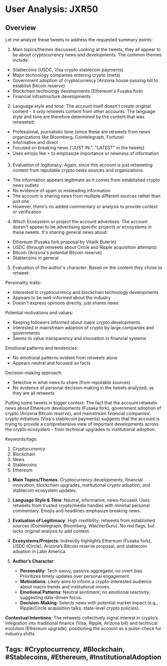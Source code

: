 # User Analysis: JXR50

## Overview

<think>
Let me analyze these tweets to address the requested summary points:

1. Main topics/themes discussed:
Looking at the tweets, they all appear to be about cryptocurrency news and developments. The common themes include:
- Stablecoins (USDC, Visa crypto stablecoin payments)
- Major technology companies entering crypto (meta)
- Government adoption of cryptocurrency (Arizona house passing bill to establish Bitcoin reserve)
- Blockchain technology developments (Ethereum's Fusaka fork)
- Financial infrastructure developments

2. Language style and tone:
The account itself doesn't create original content - it only retweets content from other accounts. The language style and tone are therefore determined by the content that was retweeted:
- Professional, journalistic tone (since these are retweets from news organizations like Bloomberg, Cointelegraph, Fortune)
- Informative and direct
- Focused on breaking news ("JUST IN:", "LATEST" in the tweets)
- Uses emojis like ⚡️ to emphasize importance or newness of information

3. Evaluation of legitimacy:
Again, since this account is just retweeting content from reputable crypto news sources and organizations:
- The information appears legitimate as it comes from established crypto news outlets
- No evidence of spam or misleading information
- The account is sharing news from multiple different sources rather than just one
- However, there's no added commentary or analysis to provide context or verification

4. Which Ecosystem or project the account advertises:
The account doesn't appear to be advertising specific projects or ecosystems in these tweets. It's sharing general news about:
- Ethereum (Fusaka fork proposal by Vitalik Buterin)
- USDC (through retweets about Circle and Ripple acquisition attempts)
- Bitcoin (Arizona's potential Bitcoin reserve)
- Stablecoins in general

5. Evaluation of the author's character:
Based on the content they chose to retweet:

Personality traits:
- Interested in cryptocurrency and blockchain technology developments
- Appears to be well-informed about the industry
- Doesn't express opinions directly, just shares news

Potential motivations and values:
- Keeping followers informed about major crypto developments
- Interested in mainstream adoption of crypto by large companies and governments
- Seems to value transparency and innovation in financial systems

Emotional patterns and tendencies:
- No emotional patterns evident from retweets alone
- Appears neutral and focused on facts

Decision-making approach:
- Selective in what news to share (from reputable sources)
- No evidence of personal decision-making in the tweets analyzed, as they are all retweets

Putting some tweets in bigger context: The fact that the account retweets news about Ethereum developments (Fusaka fork), government adoption of crypto (Arizona Bitcoin reserve), and mainstream financial companies' crypto initiatives (Visa's stablecoin payments) suggests that the account is trying to provide a comprehensive view of important developments across the crypto ecosystem - from technical upgrades to institutional adoption.

Keywords/tags:
1. Cryptocurrency
2. Blockchain
3. News
4. Stablecoins
5. Ethereum
</think>

1. **Main Topics/Themes**: Cryptocurrency developments, financial innovation, blockchain upgrades, institutional crypto adoption, and stablecoin ecosystem updates.

2. **Language Style & Tone**: Neutral, informative, news-focused. Uses retweets from trusted crypto/media handles with minimal personal commentary. Emojis and headlines emphasize breaking news.

3. **Evaluation of Legitimacy**: High credibility; retweets from established sources (Cointelegraph, Bloomberg, WatcherGuru). No red flags, but lacks original analysis to add context.

4. **Ecosystems/Projects**: Indirectly highlights Ethereum (Fusaka fork), USDC (Circle), Arizona’s Bitcoin reserve proposal, and stablecoin adoption in Latin America.

5. **Author’s Character**:
   - **Personality**: Tech-savvy, passive aggregator, no overt bias. Prioritizes timely updates over personal engagement.
   - **Motivations**: Likely aims to inform a crypto-interested audience about macro trends and institutional moves.
   - **Emotional Patterns**: Neutral sentiment; no emotional reactivity, suggesting data-driven focus.
   - **Decision-Making**: Selects news with potential market impact (e.g., Ripple/Circle acquisition talks, state-level crypto policies).

**Contextual Intentions**: The retweets collectively signal interest in crypto’s integration into traditional finance (Visa, Ripple, Arizona bill) and technical evolution (Ethereum upgrade), positioning the account as a pulse-check for industry shifts.

**Tags**: #Cryptocurrency, #Blockchain, #Stablecoins, #Ethereum, #InstitutionalAdoption
---
